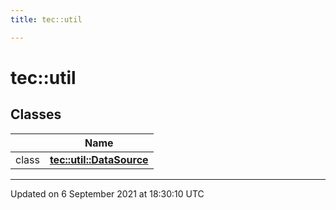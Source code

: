 ```yaml
---
title: tec::util

---
```


# tec::util



## Classes

|                | Name           |
| -------------- | -------------- |
| class | **[tec::util::DataSource](/engine/Classes/classtec_1_1util_1_1_data_source/)**  |






-------------------------------

Updated on  6 September 2021 at 18:30:10 UTC